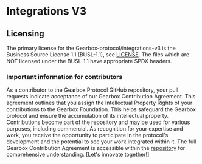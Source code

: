 # Integrations V3



## Licensing

The primary license for the Gearbox-protocol/integrations-v3 is the Business Source License 1.1 (BUSL-1.1), see [LICENSE](/LICENSE). The files which are NOT licensed under the BUSL-1.1 have appropriate SPDX headers.


### Important information for contributors

As a contributor to the Gearbox Protocol GitHub repository, your pull requests indicate acceptance of our Gearbox Contribution Agreement. This agreement outlines that you assign the Intellectual Property Rights of your contributions to the Gearbox Foundation. This helps safeguard the Gearbox protocol and ensure the accumulation of its intellectual property. Contributions become part of the repository and may be used for various purposes, including commercial. As recognition for your expertise and work, you receive the opportunity to participate in the protocol's development and the potential to see your work integrated within it. The full Gearbox Contribution Agreement is accessible within the [repository](/ContributionAgreement) for comprehensive understanding. [Let's innovate together!]